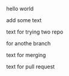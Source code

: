hello
world

add some text

text for trying two repo

for anothe branch

text for merging



text for pull request